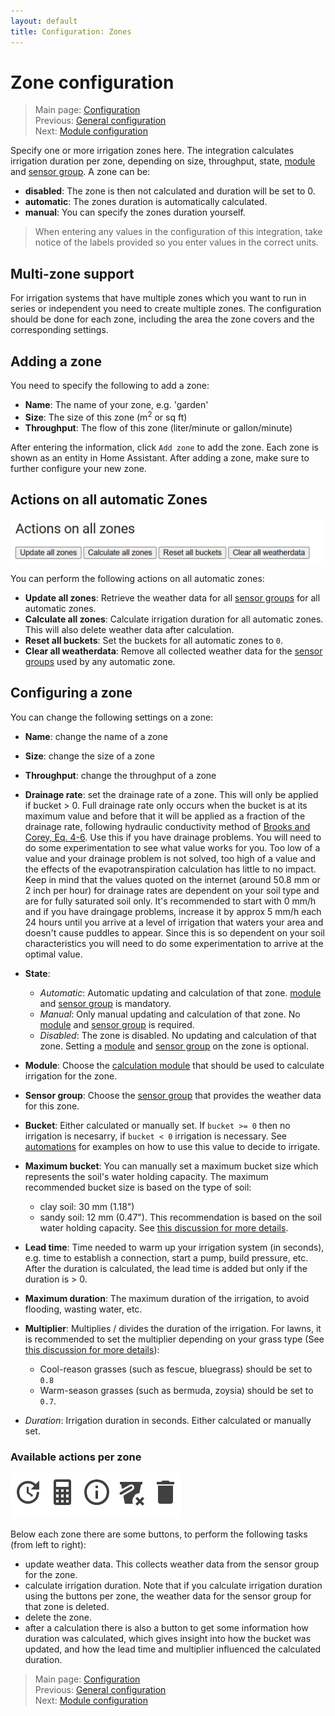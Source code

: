 ```yaml
---
layout: default
title: Configuration: Zones
---
```

# Zone configuration

> Main page: [Configuration](configuration.md)<br/>
> Previous: [General configuration](configuration-general.md)<br/>
> Next: [Module configuration](configuration-modules.md)

Specify one or more irrigation zones here. The integration calculates irrigation duration per zone, depending on size, throughput, state, [module](configuration-modules.md) and [sensor group](configuration-sensor-groups.md). A zone can be:
* **disabled**: The zone is then not calculated and duration will be set to 0.
* **automatic**: The zones duration is automatically calculated.
* **manual**: You can specify the zones duration yourself.

> When entering any values in the configuration of this integration, take notice of the labels provided so you enter values in the correct units.

## Multi-zone support
For irrigation systems that have multiple zones which you want to run in series or independent you need to create multiple zones. The configuration should be done for each zone, including the area the zone covers and the corresponding settings.

## Adding a zone
You need to specify the following to add a zone:

- **Name**: The name of your zone, e.g. 'garden'
- **Size**: The size of this zone (m<sup>2</sup> or sq ft)
- **Throughput**: The flow of this zone (liter/minute or gallon/minute)

After entering the information, click `Add zone` to add the zone.
Each zone is shown as an entity in Home Assistant.
After adding a zone, make sure to further configure your new zone.

## Actions on all automatic Zones
![](assets/images/configuration-zones-1.png)

You can perform the following actions on all automatic zones: 
- **Update all zones**: Retrieve the weather data for all [sensor groups](configuration-sensor-groups.md) for all automatic zones.
- **Calculate all zones**: Calculate irrigation duration for all automatic zones. This will also delete weather data after calculation.
- **Reset all buckets**: Set the buckets for all automatic zones to `0`.
- **Clear all weatherdata**: Remove all collected weather data for the [sensor groups](configuration-sensor-groups.md) used by any automatic zone.

## Configuring a zone
You can change the following settings on a zone:

- **Name**: change the name of a zone
- **Size**: change the size of a zone
- **Throughput**: change the throughput of a zone
- **Drainage rate**: set the drainage rate of a zone. This will only be applied if bucket > 0. Full drainage rate only occurs when the bucket is at its maximum value and before that it will be applied as a fraction of the drainage rate, following hydraulic conductivity method of [Brooks and Corey, Eq. 4-6](https://open.library.okstate.edu/rainorshine/chapter/1-8-models-for-soil-hydraulic-conductivity/). Use this if you have drainage problems. You will need to do some experimentation to see what value works for you. Too low of a value and your drainage problem is not solved, too high of a value and the effects of the evapotranspiration calculation has little to no impact. Keep in mind that the values quoted on the internet (around 50.8 mm or 2 inch per hour) for drainage rates are dependent on your soil type and are for fully saturated soil only. It's recommended to start with 0 mm/h and if you have draingage problems, increase it by approx 5 mm/h each 24 hours until you arrive at a level of irrigation that waters your area and doesn't cause puddles to appear. Since this is so dependent on your soil characteristics you will need to do some experimentation to arrive at the optimal value.
- **State**:
  - _Automatic_: Automatic updating and calculation of that zone. [module](configuration-modules.md) and [sensor group](configuration-sensor-groups.md) is mandatory.
  - _Manual_: Only manual updating and calculation of that zone. No [module](configuration-modules.md) and [sensor group](configuration-sensor-groups.md) is required.
  - _Disabled_: The zone is disabled. No updating and calculation of that zone. Setting a [module](configuration-modules.md) and [sensor group](configuration-sensor-groups.md) on the zone is optional.
- **Module**: Choose the [calculation module](configuration-modules.md) that should be used to calculate irrigation for the zone.
- **Sensor group**: Choose the [sensor group](configuration-sensor-groups.md) that provides the weather data for this zone.
- **Bucket**: Either calculated or manually set. If `bucket >= 0` then no irrigation is necesarry, if `bucket < 0` irrigation is necessary. See [automations](automations.md) for examples on how to use this value to decide to irrigate.
- **Maximum bucket**: You can manually set a maximum bucket size which represents the soil's water holding capacity. The maximum recommended bucket size is based on the type of soil:
    - clay soil: 30 mm (1.18")
    - sandy soil: 12 mm (0.47"). 
This recommendation is based on the soil water holding capacity. See [this discussion for more details](https://github.com/jeroenterheerdt/HAsmartirrigation/discussions/448).

- **Lead time**: Time needed to warm up your irrigation system (in seconds), e.g. time to establish a connection, start a pump, build pressure, etc. After the duration is calculated, the lead time is added but only if the duration is > 0.
- **Maximum duration**: The maximum duration of the irrigation, to avoid flooding, wasting water, etc.
- **Multiplier**: Multiplies / divides the duration of the irrigation. For lawns, it is recommended to set the multiplier depending on your grass type (See [this discussion for more details](https://github.com/jeroenterheerdt/HAsmartirrigation/discussions/448)):
    * Cool-reason grasses (such as fescue, bluegrass) should be set to `0.8`
    * Warm-season grasses (such as bermuda, zoysia) should be set to `0.7`. 
- *Duration*: Irrigation duration in seconds. Either calculated or manually set.

### Available actions per zone

![](assets/images/configuration-zones-2.png)

Below each zone there are some buttons, to perform the following tasks (from left to right):

* update weather data. This collects weather data from the sensor group for the zone.
* calculate irrigation duration. Note that if you calculate irrigation duration using the buttons per zone, the weather data for the sensor group for that zone is deleted. 
* delete the zone. 
* after a calculation there is also a button to get some information how duration was calculated, which gives insight into how the bucket was updated, and how the lead time and multiplier influenced the calculated duration.

> Main page: [Configuration](configuration.md)<br/>
> Previous: [General configuration](configuration-general.md)<br/>
> Next: [Module configuration](configuration-modules.md)
